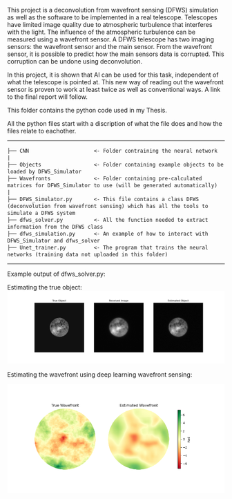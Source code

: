 This project is a deconvolution from wavefront sensing (DFWS) simulation as well as the software to be implemented in a real telescope.
Telescopes have limited image quality due to atmospheric turbulence that interferes with the light. The influence of the atmospheric turbulence can be 
measured using a wavefront sensor. A DFWS telescope has two imaging sensors: the wavefront sensor and the main sensor. From the wavefront sensor, it is
possible to predict how the main sensors data is corrupted. This corruption can be undone using deconvolution.

In this project, it is shown that AI can be used for this task, independent of what the telescope is pointed at. This new way of reading out the wavefront sensor
is proven to work at least twice as well as conventional ways. A link to the final report will follow.

This folder contains the python code used in my Thesis.

All the python files start with a discription of what the file does and how the files relate to eachother.

------------

    ├── CNN                     <- Folder contraining the neural network
    |
    ├── Objects                 <- Folder containing example objects to be loaded by DFWS_Simulator
    ├── Wavefronts              <- Folder containing pre-calculated matrices for DFWS_Simulator to use (will be generated automatically)
    |
    ├── DFWS_Simulator.py       <- This file contains a class DFWS (deconvolution from wavefront sensing) which has all the tools to simulate a DFWS system
    ├── dfws_solver.py          <- All the function needed to extract information from the DFWS class
    ├── dfws_simulation.py      <- An example of how to interact with DFWS_Simulator and dfws_solver
    ├── Unet_trainer.py         <- The program that trains the neural networks (training data not uploaded in this folder)
    
--------

Example output of dfws_solver.py:

Estimating the true object:
![alt text](https://github.com/Basdbruijne/MscThesis/blob/master/Reconstruction.png?raw=true)

Estimating the wavefront using deep learning wavefront sensing:

![alt text](https://github.com/Basdbruijne/MscThesis/blob/master/Wavefront.png?raw=true)
 

